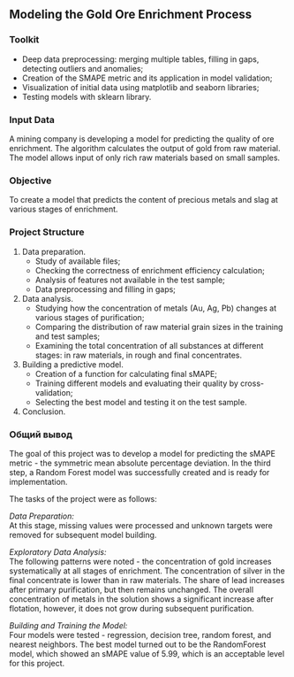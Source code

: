 
## Modeling the Gold Ore Enrichment Process
### Toolkit
* Deep data preprocessing: merging multiple tables, filling in gaps, detecting outliers and anomalies;
* Creation of the SMAPE metric and its application in model validation;
* Visualization of initial data using matplotlib and seaborn libraries;
* Testing models with sklearn library.
### Input Data
A mining company is developing a model for predicting the quality of ore enrichment. The algorithm calculates the output of gold from raw material. The model allows input of only rich raw materials based on small samples.
### Objective
To create a model that predicts the content of precious metals and slag at various stages of enrichment.
### Project Structure
1. Data preparation.
    * Study of available files;
    * Checking the correctness of enrichment efficiency calculation;
    * Analysis of features not available in the test sample;
    * Data preprocessing and filling in gaps;
2. Data analysis.
    * Studying how the concentration of metals (Au, Ag, Pb) changes at various stages of purification;
    * Comparing the distribution of raw material grain sizes in the training and test samples;
    * Examining the total concentration of all substances at different stages: in raw materials, in rough and final concentrates.
3. Building a predictive model.
    * Creation of a function for calculating final sMAPE;
    * Training different models and evaluating their quality by cross-validation;
    * Selecting the best model and testing it on the test sample.
4. Conclusion.

### Общий вывод  
The goal of this project was to develop a model for predicting the sMAPE metric - the symmetric mean absolute percentage deviation.
In the third step, a Random Forest model was successfully created and is ready for implementation.

The tasks of the project were as follows:  

*Data Preparation:*  
At this stage, missing values were processed and unknown targets were removed for subsequent model building.

*Exploratory Data Analysis:*  
The following patterns were noted - the concentration of gold increases systematically at all stages of enrichment. The concentration of silver in the final concentrate is lower than in raw materials. The share of lead increases after primary purification, but then remains unchanged.
The overall concentration of metals in the solution shows a significant increase after flotation, however, it does not grow during subsequent purification.

*Building and Training the Model:*   
Four models were tested - regression, decision tree, random forest, and nearest neighbors.
The best model turned out to be the RandomForest model, which showed an sMAPE value of 5.99, which is an acceptable level for this project.
